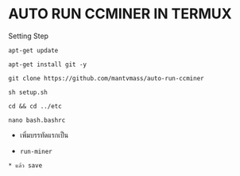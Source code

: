 # AUTO RUN CCMINER IN TERMUX

Setting Step
```
apt-get update
```
```
apt-get install git -y
```
```
git clone https://github.com/mantvmass/auto-run-ccminer
```
```
sh setup.sh
```
```
cd && cd ../etc
```
```
nano bash.bashrc
```
* เพิ่มบรรทัดแรกเป็น
- ```run-miner```
```
* แล้ว save

